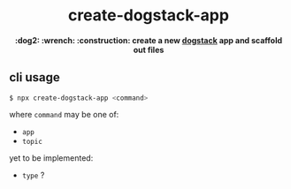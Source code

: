<h1 align="center">
  create-dogstack-app
</h1>

<h4 align="center">
  :dog2: :wrench: :construction: create a new <a href='https://github.com/root-systems/dogstack'>dogstack</a> app and scaffold out files
</h4>

## cli usage

```sh
$ npx create-dogstack-app <command>
```

where `command` may be one of:
- `app`
- `topic`

yet to be implemented:
- `type` ?
